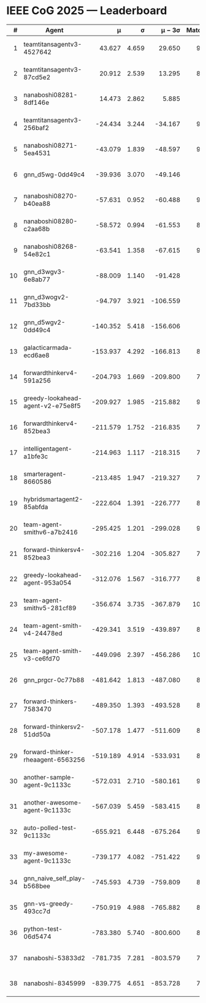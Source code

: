 # IEEE CoG 2025 — Leaderboard

| # | Agent | μ | σ | μ − 3σ | Matches | Updated |
|---:|---|---:|---:|---:|---:|---|
| 1 | teamtitansagentv3-4527642 | 43.627 | 4.659 | 29.650 | 9756 | 2025-08-31 04:55 |
| 2 | teamtitansagentv3-87cd5e2 | 20.912 | 2.539 | 13.295 | 8838 | 2025-08-31 04:55 |
| 3 | nanaboshi08281-8df146e | 14.473 | 2.862 | 5.885 | 376 | 2025-08-31 04:55 |
| 4 | teamtitansagentv3-256baf2 | -24.434 | 3.244 | -34.167 | 9634 | 2025-08-31 04:55 |
| 5 | nanaboshi08271-5ea4531 | -43.079 | 1.839 | -48.597 | 9678 | 2025-08-31 04:55 |
| 6 | gnn_d5wg-0dd49c4 | -39.936 | 3.070 | -49.146 | 200 | 2025-08-31 04:55 |
| 7 | nanaboshi08270-b40ea88 | -57.631 | 0.952 | -60.488 | 9480 | 2025-08-31 04:55 |
| 8 | nanaboshi08280-c2aa68b | -58.572 | 0.994 | -61.553 | 8998 | 2025-08-31 04:55 |
| 9 | nanaboshi08268-54e82c1 | -63.541 | 1.358 | -67.615 | 9240 | 2025-08-31 04:55 |
| 10 | gnn_d3wgv3-6e8ab77 | -88.009 | 1.140 | -91.428 | 258 | 2025-08-31 04:55 |
| 11 | gnn_d3wogv2-7bd33bb | -94.797 | 3.921 | -106.559 | 414 | 2025-08-31 04:55 |
| 12 | gnn_d5wgv2-0dd49c4 | -140.352 | 5.418 | -156.606 | 306 | 2025-08-31 04:55 |
| 13 | galacticarmada-ecd6ae8 | -153.937 | 4.292 | -166.813 | 8920 | 2025-08-31 04:55 |
| 14 | forwardthinkerv4-591a256 | -204.793 | 1.669 | -209.800 | 7892 | 2025-08-31 04:55 |
| 15 | greedy-lookahead-agent-v2-e75e8f5 | -209.927 | 1.985 | -215.882 | 9690 | 2025-08-31 04:55 |
| 16 | forwardthinkerv4-852bea3 | -211.579 | 1.752 | -216.835 | 7759 | 2025-08-31 04:55 |
| 17 | intelligentagent-a1bfe3c | -214.963 | 1.117 | -218.315 | 7955 | 2025-08-31 04:55 |
| 18 | smarteragent-8660586 | -213.485 | 1.947 | -219.327 | 7793 | 2025-08-31 04:55 |
| 19 | hybridsmartagent2-85abfda | -222.604 | 1.391 | -226.777 | 8248 | 2025-08-31 04:55 |
| 20 | team-agent-smithv6-a7b2416 | -295.425 | 1.201 | -299.028 | 9880 | 2025-08-31 04:55 |
| 21 | forward-thinkersv4-852bea3 | -302.216 | 1.204 | -305.827 | 7655 | 2025-08-31 04:55 |
| 22 | greedy-lookahead-agent-953a054 | -312.076 | 1.567 | -316.777 | 8738 | 2025-08-31 04:55 |
| 23 | team-agent-smithv5-281cf89 | -356.674 | 3.735 | -367.879 | 10180 | 2025-08-31 04:55 |
| 24 | team-agent-smith-v4-24478ed | -429.341 | 3.519 | -439.897 | 8838 | 2025-08-31 04:55 |
| 25 | team-agent-smith-v3-ce6fd70 | -449.096 | 2.397 | -456.286 | 10558 | 2025-08-31 04:55 |
| 26 | gnn_prgcr-0c77b88 | -481.642 | 1.813 | -487.080 | 8710 | 2025-08-31 04:55 |
| 27 | forward-thinkers-7583470 | -489.350 | 1.393 | -493.528 | 8980 | 2025-08-31 04:55 |
| 28 | forward-thinkersv2-51dd50a | -507.178 | 1.477 | -511.609 | 8616 | 2025-08-31 04:55 |
| 29 | forward-thinker-rheaagent-6563256 | -519.189 | 4.914 | -533.931 | 8164 | 2025-08-31 04:55 |
| 30 | another-sample-agent-9c1133c | -572.031 | 2.710 | -580.161 | 9360 | 2025-08-31 04:55 |
| 31 | another-awesome-agent-9c1133c | -567.039 | 5.459 | -583.415 | 8960 | 2025-08-31 04:55 |
| 32 | auto-polled-test-9c1133c | -655.921 | 6.448 | -675.264 | 9500 | 2025-08-31 04:55 |
| 33 | my-awesome-agent-9c1133c | -739.177 | 4.082 | -751.422 | 9340 | 2025-08-31 04:55 |
| 34 | gnn_naive_self_play-b568bee | -745.593 | 4.739 | -759.809 | 8140 | 2025-08-31 04:55 |
| 35 | gnn-vs-greedy-493cc7d | -750.919 | 4.988 | -765.882 | 8340 | 2025-08-31 04:55 |
| 36 | python-test-06d5474 | -783.380 | 5.740 | -800.600 | 8000 | 2025-08-31 04:55 |
| 37 | nanaboshi-53833d2 | -781.735 | 7.281 | -803.579 | 7320 | 2025-08-31 04:55 |
| 38 | nanaboshi-8345999 | -839.775 | 4.651 | -853.728 | 7950 | 2025-08-31 04:55 |
